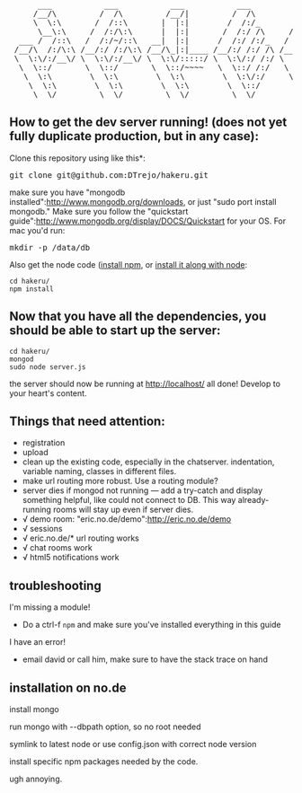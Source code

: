 <pre>
      ___           ___           ___           ___           ___           ___
     /__/\         /  /\         /__/|         /  /\         /  /\         /__/\
     \  \:\       /  /::\       |  |:|        /  /:/_       /  /::\        \  \:\
      \__\:\     /  /:/\:\      |  |:|       /  /:/ /\     /  /:/\:\        \  \:\
  ___ /  /::\   /  /:/~/::\   __|  |:|      /  /:/ /:/_   /  /:/~/:/    ___  \  \:\
 /__/\  /:/\:\ /__/:/ /:/\:\ /__/\_|:|____ /__/:/ /:/ /\ /__/:/ /:/___ /__/\  \__\:\
 \  \:\/:/__\/ \  \:\/:/__\/ \  \:\/:::::/ \  \:\/:/ /:/ \  \:\/:::::/ \  \:\ /  /:/
  \  \::/       \  \::/       \  \::/~~~~   \  \::/ /:/   \  \::/~~~~   \  \:\  /:/
   \  \:\        \  \:\        \  \:\        \  \:\/:/     \  \:\        \  \:\/:/
    \  \:\        \  \:\        \  \:\        \  \::/       \  \:\        \  \::/
     \__\/         \__\/         \__\/         \__\/         \__\/         \__\/
</pre>

## How to get the dev server running! (does not yet fully duplicate production, but in any case):

Clone this repository using like this*:
<pre>git clone git@github.com:DTrejo/hakeru.git</pre>

make sure you have "mongodb installed":http://www.mongodb.org/downloads, or just "sudo port install mongodb." Make sure you follow the "quickstart guide":http://www.mongodb.org/display/DOCS/Quickstart for your OS. For mac you'd run:
<pre>mkdir -p /data/db</pre>

Also get the node code ([install npm](http://github.com/isaacs/npm), or [install it along with node](http://gist.github.com/579814):

    cd hakeru/
    npm install

## Now that you have all the dependencies, you should be able to start up the server:

    cd hakeru/
    mongod
    sudo node server.js

the server should now be running at [http://localhost/](http://localhost/)
all done! Develop to your heart's content.

## Things that need attention:

* registration
* upload
* clean up the existing code, especially in the chatserver. indentation, variable naming, classes in different files.
* make url routing more robust. Use a routing module?
* server dies if mongod not running — add a try-catch and display something helpful, like could not connect to DB. This way already-running rooms will stay up even if server dies.
* √ demo room: "eric.no.de/demo":http://eric.no.de/demo
* √ sessions
* √ eric.no.de/* url routing works
* √ chat rooms work
* √ html5 notifications work

## troubleshooting

I'm missing a module!

* Do a ctrl-f `npm` and make sure you've installed everything in this guide

I have an error!

* email david or call him, make sure to have the stack trace on hand


## installation on no.de

install mongo

run mongo with --dbpath option, so no root needed

symlink to latest node or use config.json with correct node version

install specific npm packages needed by the code.

ugh annoying.
